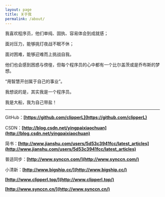 ```yaml
---
layout: page
title: 关于我
permalink: /about/
---
```


我喜欢程序员，他们单纯、固执、容易体会到成就感；

 面对压力，能够挑灯夜战不眠不休；

面对困难，能够迎难而上挑战自我。 

他们也会感到困惑与傍徨，但每个程序员的心中都有一个比尔盖茨或是乔布斯的梦想。

 “用智慧开创属于自己的事业”。

我想说的是，其实我是一个程序员。

我是大船，我为自己带盐！

---

GitHub：**[https://github.com/clipperL](https://github.com/clipperL)**

CSDN：**[http://blog.csdn.net/yingpaixiaochuan](http://blog.csdn.net/yingpaixiaochuan)**

简书：**[http://www.jianshu.com/users/5d53c3941fcc/latest_articles](http://www.jianshu.com/users/5d53c3941fcc/latest_articles)**

普适同步：**[http://www.synccn.com/](http://www.synccn.com/)**

小清新：**[http://www.bigship.cc/](http://www.bigship.cc/)**

**[http://www.clipperl.top/](http://www.clipperl.top/)**

**[http://www.synccn.cn/](http://www.synccn.cn/)**